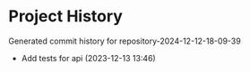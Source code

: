 # Project History

Generated commit history for repository-2024-12-12-18-09-39

- Add tests for api (2023-12-13 13:46)

